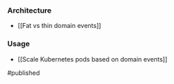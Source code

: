 ### Architecture
- [[Fat vs thin domain events]]

### Usage
- [[Scale Kubernetes pods based on domain events]]

#published